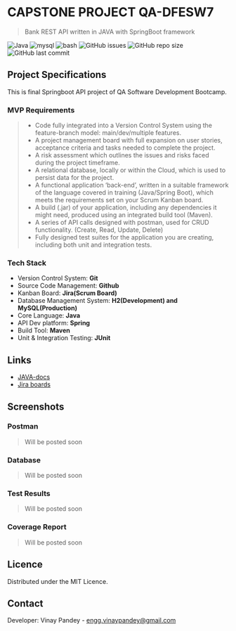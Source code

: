 # CAPSTONE PROJECT QA-DFESW7
>Bank REST API written in JAVA with SpringBoot framework

![Java](https://img.shields.io/badge/-java-blue)
![mysql](https://img.shields.io/badge/-MySQL-005C84)
![bash](https://img.shields.io/badge/Spring_Boot-orange)
![GitHub issues](https://img.shields.io/github/issues/vinaypandat/qa-final-project)
![GitHub repo size](https://img.shields.io/github/repo-size/vinaypandat/qa-final-project)
![GitHub last commit](https://img.shields.io/github/last-commit/vinaypandat/qa-final-project)


## Project Specifications

This is final Springboot API project of QA Software Development Bootcamp.

### MVP Requirements

> -	Code fully integrated into a Version Control System using the feature-branch model: main/dev/multiple features.
> -	A project management board with full expansion on user stories, acceptance criteria and tasks needed to complete the project.
> -	A risk assessment which outlines the issues and risks faced during the project timeframe.
> -	A relational database, locally or within the Cloud, which is used to persist data for the project.
> -	A functional application ‘back-end’, written in a suitable framework of the language covered in training (Java/Spring Boot), which meets the requirements set on your Scrum Kanban board.
> -	A build (.jar) of your application, including any dependencies it might need, produced using an integrated build tool (Maven).
> -	A series of API calls designed with postman, used for CRUD functionality. (Create, Read, Update, Delete)
> -	Fully designed test suites for the application you are creating, including both unit and integration tests.

### Tech Stack

- Version Control System: **Git**
- Source Code Management: **Github**
- Kanban Board: **Jira(Scrum Board)**
- Database Management System: **H2(Development) and MySQL(Production)**
- Core Language: **Java**
- API Dev platform: **Spring**
- Build Tool: **Maven**
- Unit & Integration Testing: **JUnit**

## Links
- [JAVA-docs](https://vinaypandat.github.io/qa-final-project/)
- [Jira boards](https://vinaypandat.atlassian.net/jira/software/projects/QFP/boards/4)

## Screenshots
### Postman
> Will be posted soon
### Database
> Will be posted soon
### Test Results
> Will be posted soon
### Coverage Report
> Will be posted soon

## Licence

Distributed under the MIT Licence.

## Contact
Developer: Vinay Pandey - engg.vinaypandey@gmail.com
